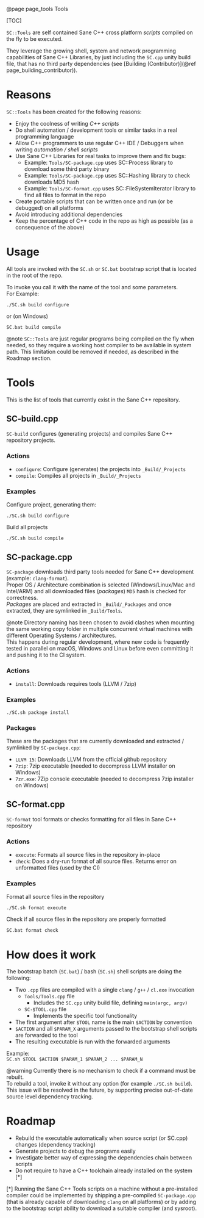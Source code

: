 @page page_tools Tools

[TOC]

`SC::Tools` are self contained Sane C++ cross platform _scripts_ compiled on the fly to be executed.  

They leverage the growing shell, system and network programming capabilities of Sane C++ Libraries, by just including the `SC.cpp` unity build file, that has no third party dependencies (see [Building (Contributor)](@ref page_building_contributor)).

# Reasons

`SC::Tools` has been created for the following reasons:  

- Enjoy the coolness of writing _C++ scripts_
- Do shell automation / development tools or similar tasks in a real programming language
- Allow C++ programmers to use regular C++ IDE / Debuggers when writing _automation / shell scripts_
- Use Sane C++ Libraries for real tasks to improve them and fix bugs:
    - Example: `Tools/SC-package.cpp` uses SC::Process library to download some third party binary 
    - Example: `Tools/SC-package.cpp` uses SC::Hashing library to check downloads MD5 hash
    - Example: `Tools/SC-format.cpp` uses SC::FileSystemIterator library to find all files to format in the repo
- Create portable scripts that can be written once and run (or be debugged) on all platforms
- Avoid introducing additional dependencies
- Keep the percentage of C++ code in the repo as high as possible (as a consequence of the above)

# Usage

All tools are invoked with the `SC.sh` or `SC.bat` bootstrap script that is located in the root of the repo.

To invoke you call it with the name of the tool and some parameters.  
For Example: 

```
./SC.sh build configure
```

or (on Windows)

```
SC.bat build compile
```

@note `SC::Tools` are just regular programs being compiled on the fly when needed, so they require a working host compiler to be available in system path. This limitation could be removed if needed, as described in the Roadmap section.  


# Tools
This is the list of tools that currently exist in the Sane C++ repository.

## SC-build.cpp

`SC-build` configures (generating projects) and compiles Sane C++ repository projects.

### Actions

- `configure`: Configure (generates) the projects into `_Build/_Projects`
- `compile`: Compiles all projects in `_Build/_Projects`

### Examples
Configure project, generating them:
```
./SC.sh build configure
```

Build all projects
```
./SC.sh build compile
```

## SC-package.cpp

`SC-package` downloads third party tools needed for Sane C++ development (example: `clang-format`).  
Proper OS / Architecture combination is selected (Windows/Linux/Mac and Intel/ARM) and all downloaded files (_packages_) `MD5` hash is checked for correctness.  
_Packages_ are placed and extracted in `_Build/_Packages` and once extracted, they are symlinked in `_Build/Tools`.  

@note Directory naming has been chosen to avoid clashes when mounting the same working copy folder in multiple concurrent virtual machines with different Operating Systems / architectures.  
This happens during regular development, where new code is frequently tested in parallel on macOS, Windows and Linux before even committing it and pushing it to the CI system.

### Actions

- `install`: Downloads requires tools (LLVM / 7zip)

### Examples

```
./SC.sh package install
```

### Packages
These are the packages that are currently downloaded and extracted / symlinked by `SC-package.cpp`:

- `LLVM 15`: Downloads LLVM from the official github repository
- `7zip`: 7zip executable (needed to decompress LLVM installer on Windows)
- `7zr.exe`: 7Zip console executable (needed to decompress 7zip installer on Windows)

## SC-format.cpp

`SC-format` tool formats or checks formatting for all files in Sane C++ repository

### Actions
- `execute`: Formats all source files in the repository in-place
- `check`: Does a dry-run format of all source files. Returns error on unformatted files (used by the CI)

### Examples

Format all source files in the repository
```
./SC.sh format execute
```

Check if all source files in the repository are properly formatted
```
SC.bat format check
```

# How does it work

The bootstrap batch (`SC.bat`) / bash (`SC.sh`) shell scripts are doing the following:  
- Two `.cpp` files are compiled with a single `clang` / `g++` / `cl.exe` invocation
    - `Tools/Tools.cpp` file 
        - Includes the `SC.cpp` unity build file, defining `main(argc, argv)`
    - `SC-$TOOL.cpp` file
        - Implements the specific tool functionality
- The first argument after `$TOOL` name is the main `$ACTION` by convention
- `$ACTION` and all `$PARAM_X` arguments passed to the bootstrap shell scripts are forwarded to the tool
- The resulting executable is run with the forwarded arguments

Example:  
`SC.sh $TOOL $ACTION $PARAM_1 $PARAM_2 ... $PARAM_N`

@warning Currently there is no mechanism to check if a command must be rebuilt.  
To rebuild a tool, invoke it without any option (for example `./SC.sh build`).  
This issue will be resolved in the future, by supporting precise out-of-date source level dependency tracking.

# Roadmap

- Rebuild the executable automatically when source script (or SC.cpp) changes (dependency tracking)
- Generate projects to debug the programs easily
- Investigate better way of expressing the dependencies chain between scripts
- Do not require to have a C++ toolchain already installed on the system [*]

[*] Running the Sane C++ Tools scripts on a machine without a pre-installed compiler could be implemented by shipping a pre-compiled `SC-package.cpp` (that is already capable of downloading `clang` on all platforms) or by adding to the bootstrap script ability to download a suitable compiler (and sysroot).

